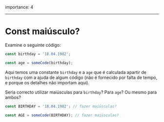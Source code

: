 importance: 4

---

# Const maiúsculo?

Examine o seguinte código:

```js
const birthday = '18.04.1982';

const age = someCode(birthday);
```

Aqui temos uma constante `birthday` e a `age` que é calculada apartir de `birthday` com a ajuda de algum código (não é fornecido por falta de tempo, e porque os detalhes não importam aqui).

Seria correcto utilizar maiúsculas para `birthday`? Para `age`? Ou mesmo para ambos?

```js
const BIRTHDAY = '18.04.1982'; // fazer maiúsculas?

const AGE = someCode(BIRTHDAY); // fazer maiúsculas?
```

